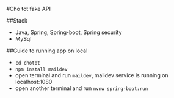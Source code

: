 #Cho tot fake API

##Stack
* Java, Spring, Spring-boot, Spring security
* MySql

##Guide to running app on local
* `cd chotot`
* `npm install maildev`
* open terminal and run `maildev`, maildev service is running on localhost:1080
* open another terminal and run `mvnw spring-boot:run`